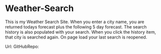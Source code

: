 # Weather-Search
This is my Weather Search Site.
When you enter a city name, you are returned todays forecast plus the following 5 day forecast.
The search history is also populated with your search.
When you click the history item, that city is searched again.
On page load your last search is reopened.

Url:
GitHubRepo:

 
 
